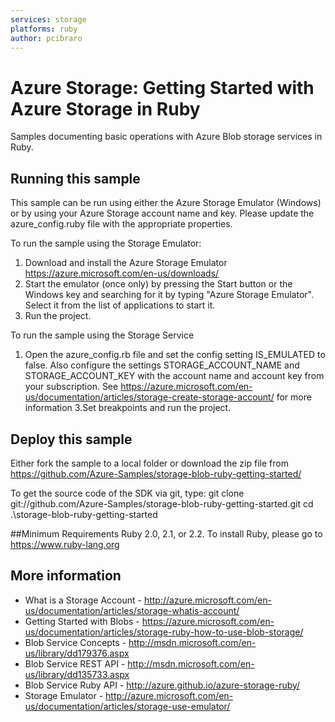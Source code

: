 ```yaml
---
services: storage
platforms: ruby
author: pcibraro
---
```


# Azure Storage: Getting Started with Azure Storage in Ruby
Samples documenting basic operations with Azure Blob storage services in Ruby. 

## Running this sample
This sample can be run using either the Azure Storage Emulator (Windows) or by using your Azure Storage account name and key. Please update the azure_config.ruby file with the appropriate properties.

To run the sample using the Storage Emulator:
1. Download and install the Azure Storage Emulator https://azure.microsoft.com/en-us/downloads/ 
2. Start the emulator (once only) by pressing the Start button or the Windows key and searching for it by typing "Azure Storage Emulator". Select it from the list of applications to start it.
3. Run the project. 

To run the sample using the Storage Service
1. Open the azure_config.rb file and set the config setting IS_EMULATED to false. Also configure the settings STORAGE_ACCOUNT_NAME and STORAGE_ACCOUNT_KEY with the account name and account key from your subscription. See https://azure.microsoft.com/en-us/documentation/articles/storage-create-storage-account/ for more information
3.Set breakpoints and run the project. 

## Deploy this sample 

Either fork the sample to a local folder or download the zip file from https://github.com/Azure-Samples/storage-blob-ruby-getting-started/

To get the source code of the SDK via git, type:
git clone git://github.com/Azure-Samples/storage-blob-ruby-getting-started.git
cd .\storage-blob-ruby-getting-started

##Minimum Requirements
Ruby 2.0, 2.1, or 2.2.
To install Ruby, please go to https://www.ruby-lang.org

## More information
  - What is a Storage Account - http://azure.microsoft.com/en-us/documentation/articles/storage-whatis-account/  
  - Getting Started with Blobs - https://azure.microsoft.com/en-us/documentation/articles/storage-ruby-how-to-use-blob-storage/
  - Blob Service Concepts - http://msdn.microsoft.com/en-us/library/dd179376.aspx 
  - Blob Service REST API - http://msdn.microsoft.com/en-us/library/dd135733.aspx 
  - Blob Service Ruby API - http://azure.github.io/azure-storage-ruby/
  - Storage Emulator - http://azure.microsoft.com/en-us/documentation/articles/storage-use-emulator/